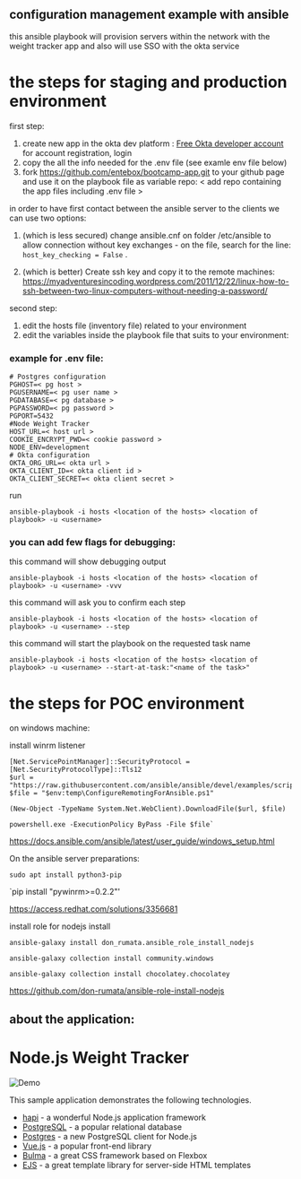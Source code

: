 ## configuration management example with ansible

this ansible playbook will provision servers within the network with the weight tracker app 
and also will use SSO with the okta service

# the steps for staging and production environment
first step:

1. create new app in the okta dev platform : [Free Okta developer account](https://developer.okta.com/) for account registration, login
2. copy the all the info needed for the .env file (see examle env file below)
3. fork https://github.com/entebox/bootcamp-app.git to your github page 
   and use it on the playbook file as variable repo: < add repo containing the app files including .env file >

in order to have first contact between the ansible server to the clients we can use two options:
1. (which is less secured) change ansible.cnf on folder /etc/ansible to allow connection without key exchanges -
on the file, search for the line: `host_key_checking = False` .

2. (which is better) Create ssh key and copy it to the remote machines:
https://myadventuresincoding.wordpress.com/2011/12/22/linux-how-to-ssh-between-two-linux-computers-without-needing-a-password/

second step:
1. edit the hosts file (inventory file) related to your environment
2. edit the variables inside the playbook file that suits to your environment:

### example for .env file:

```
# Postgres configuration
PGHOST=< pg host >
PGUSERNAME=< pg user name >
PGDATABASE=< pg database >
PGPASSWORD=< pg password >
PGPORT=5432
#Node Weight Tracker
HOST_URL=< host url >
COOKIE_ENCRYPT_PWD=< cookie password >
NODE_ENV=development
# Okta configuration
OKTA_ORG_URL=< okta url >
OKTA_CLIENT_ID=< okta client id >
OKTA_CLIENT_SECRET=< okta client secret >
```

run

`ansible-playbook -i hosts <location of the hosts> <location of playbook> -u <username>`
  
### you can add few flags for debugging:
this command will show debugging output 

`ansible-playbook -i hosts <location of the hosts> <location of playbook> -u <username> -vvv`

this command will ask you to confirm each step

`ansible-playbook -i hosts <location of the hosts> <location of playbook> -u <username> --step`

this command will start the playbook on the requested task name

`ansible-playbook -i hosts <location of the hosts> <location of playbook> -u <username> --start-at-task:"<name of the task>"`

# the steps for POC environment

on windows machine:

install winrm listener
```
[Net.ServicePointManager]::SecurityProtocol = [Net.SecurityProtocolType]::Tls12
$url = "https://raw.githubusercontent.com/ansible/ansible/devel/examples/scripts/ConfigureRemotingForAnsible.ps1"
$file = "$env:temp\ConfigureRemotingForAnsible.ps1"

(New-Object -TypeName System.Net.WebClient).DownloadFile($url, $file)

powershell.exe -ExecutionPolicy ByPass -File $file`
```

https://docs.ansible.com/ansible/latest/user_guide/windows_setup.html

On the ansible server preparations:

`sudo apt install python3-pip`

`pip install "pywinrm>=0.2.2"'


https://access.redhat.com/solutions/3356681

install role for nodejs install

`ansible-galaxy install don_rumata.ansible_role_install_nodejs`

`ansible-galaxy collection install community.windows`

`ansible-galaxy collection install chocolatey.chocolatey`

https://github.com/don-rumata/ansible-role-install-nodejs

## about the application:
# Node.js Weight Tracker

![Demo](docs/build-weight-tracker-app-demo.gif)

This sample application demonstrates the following technologies.

* [hapi](https://hapi.dev) - a wonderful Node.js application framework
* [PostgreSQL](https://www.postgresql.org/) - a popular relational database
* [Postgres](https://github.com/porsager/postgres) - a new PostgreSQL client for Node.js
* [Vue.js](https://vuejs.org/) - a popular front-end library
* [Bulma](https://bulma.io/) - a great CSS framework based on Flexbox
* [EJS](https://ejs.co/) - a great template library for server-side HTML templates

  
  
